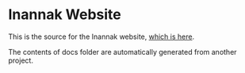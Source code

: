 # Inannak Website

This is the source for the Inannak website, [which is here](<https://nms-scribe.github.io/inannak/The World of Inannak.html>).

The contents of docs folder are automatically generated from another project.